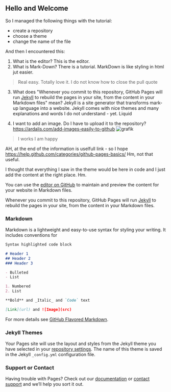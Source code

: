 ## Hello and Welcome
So I managed the following things with the tutorial:
* create a repository
* choose a theme
* change the name of the file

And then I encountered this:
1. What is the editor? This is the editor.
2. What is Mark-Down? There is a tutorial. MarkDown is like styling in html jut easier. 
>Real easy. 
>Totally love it.
I do not know how to close the pull quote
3. What does "Whenever you commit to this repository, GitHub Pages will run [Jekyll](https://jekyllrb.com/) to rebuild the pages in your site, from the content in your Markdown files" mean? Jekyll is a site generator that transforms mark-up language into a website. Jekyll comes with nice themes and many explanations and words I do not understand  - yet. Liquid 

4. I want to add an image. Do I have to upload it to the repository?
https://ardalis.com/add-images-easily-to-github
![grafik](https://user-images.githubusercontent.com/52444151/68688666-7cb58100-056f-11ea-82eb-46fd98816717.png)

>I works
>I am happy

AH, at the end of the information is uselfull link - so I hope
https://help.github.com/categories/github-pages-basics/
Hm, not that useful.

I thought that everything I saw in the theme would be here in code and I just add the content at the right place. Hm. 

You can use the [editor on GitHub](https://github.com/Bubu55/wespeaktech/edit/master/index.md) to maintain and preview the content for your website in Markdown files.

Whenever you commit to this repository, GitHub Pages will run [Jekyll](https://jekyllrb.com/) to rebuild the pages in your site, from the content in your Markdown files.

### Markdown

Markdown is a lightweight and easy-to-use syntax for styling your writing. It includes conventions for

```markdown
Syntax highlighted code block

# Header 1
## Header 2
### Header 3

- Bulleted
- List

1. Numbered
2. List

**Bold** and _Italic_ and `Code` text

[Link](url) and ![Image](src)
```

For more details see [GitHub Flavored Markdown](https://guides.github.com/features/mastering-markdown/).

### Jekyll Themes

Your Pages site will use the layout and styles from the Jekyll theme you have selected in your [repository settings](https://github.com/Bubu55/wespeaktech/settings). The name of this theme is saved in the Jekyll `_config.yml` configuration file.

### Support or Contact

Having trouble with Pages? Check out our [documentation](https://help.github.com/categories/github-pages-basics/) or [contact support](https://github.com/contact) and we’ll help you sort it out.
